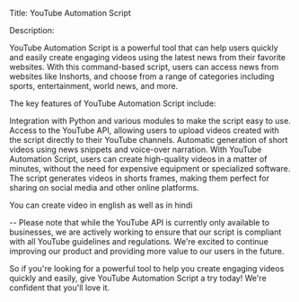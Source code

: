 Title: YouTube Automation Script

Description:

YouTube Automation Script is a powerful tool that can help users quickly and easily create engaging videos using the latest news from their favorite websites. With this command-based script, users can access news from websites like Inshorts, and choose from a range of categories including sports, entertainment, world news, and more.

The key features of YouTube Automation Script include:

Integration with Python and various modules to make the script easy to use.
Access to the YouTube API, allowing users to upload videos created with the script directly to their YouTube channels.
Automatic generation of short videos using news snippets and voice-over narration.
With YouTube Automation Script, users can create high-quality videos in a matter of minutes, without the need for expensive equipment or specialized software. The script generates videos in shorts frames, making them perfect for sharing on social media and other online platforms.

You can create video in english as well as in hindi

--
Please note that while the YouTube API is currently only available to businesses, we are actively working to ensure that our script is compliant with all YouTube guidelines and regulations. We're excited to continue improving our product and providing more value to our users in the future.

So if you're looking for a powerful tool to help you create engaging videos quickly and easily, give YouTube Automation Script a try today! We're confident that you'll love it.